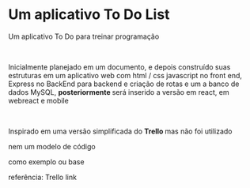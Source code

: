 <h1> Um aplicativo To Do List</h1>
<p> Um aplicativo To Do para treinar programação </p> 
<br>
<p>
  Inicialmente planejado em um documento, e depois construído suas estruturas em um aplicativo web com html / css javascript no front end,  Express no BackEnd para backend e criação de rotas e um a banco de dados MySQL, <b> posteriormente </b> será inserido a versão em react, em webreact e mobile
</p>
<br>
<t> </t>
<p> Inspirado em uma versão simplificada do <b> Trello </b> mas não foi utilizado <p> nem um modelo de código </p> como exemplo ou base </p>
referência: <a href:'https://trello.com'>Trello link</a> 

